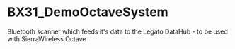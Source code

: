# BX31_DemoOctaveSystem
Bluetooth scanner which feeds it's data to the Legato DataHub - to be used with SierraWireless Octave


